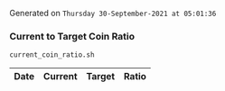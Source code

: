 Generated on `Thursday 30-September-2021 at 05:01:36`

### Current to Target Coin Ratio
`current_coin_ratio.sh`

Date|Current|Target|Ratio
---|---|---|---
